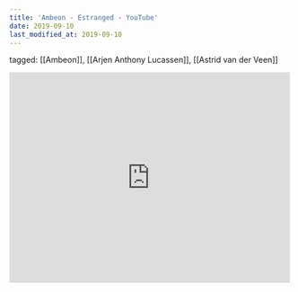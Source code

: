 ```yaml
---
title: 'Ambeon - Estranged - YouTube'
date: 2019-09-10
last_modified_at: 2019-09-10
---
```

tagged: [[Ambeon]], [[Arjen Anthony Lucassen]], [[Astrid van der Veen]]
<iframe allow="accelerometer; autoplay; clipboard-write; encrypted-media; gyroscope; picture-in-picture" allowfullscreen="" frameborder="0" height="375" id="youtube_iframe" src="https://www.youtube.com/embed/x7cGBldHjvI?feature=oembed&amp;enablejsapi=1&amp;origin=https://safe.txmblr.com&amp;wmode=opaque" width="500"></iframe>